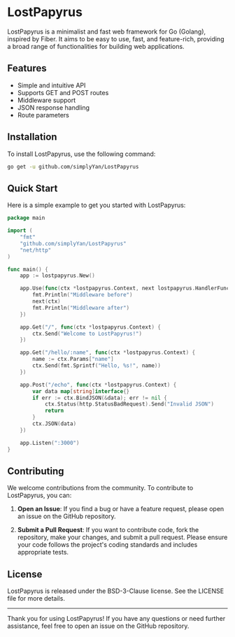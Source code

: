 # LostPapyrus

LostPapyrus is a minimalist and fast web framework for Go (Golang), inspired by Fiber. It aims to be easy to use, fast, and feature-rich, providing a broad range of functionalities for building web applications.

## Features

- Simple and intuitive API
- Supports GET and POST routes
- Middleware support
- JSON response handling
- Route parameters

## Installation

To install LostPapyrus, use the following command:

```bash
go get -u github.com/simplyYan/LostPapyrus
```

## Quick Start

Here is a simple example to get you started with LostPapyrus:

```go
package main

import (
    "fmt"
    "github.com/simplyYan/LostPapyrus"
    "net/http"
)

func main() {
    app := lostpapyrus.New()

    app.Use(func(ctx *lostpapyrus.Context, next lostpapyrus.HandlerFunc) {
        fmt.Println("Middleware before")
        next(ctx)
        fmt.Println("Middleware after")
    })

    app.Get("/", func(ctx *lostpapyrus.Context) {
        ctx.Send("Welcome to LostPapyrus!")
    })

    app.Get("/hello/:name", func(ctx *lostpapyrus.Context) {
        name := ctx.Params["name"]
        ctx.Send(fmt.Sprintf("Hello, %s!", name))
    })

    app.Post("/echo", func(ctx *lostpapyrus.Context) {
        var data map[string]interface{}
        if err := ctx.BindJSON(&data); err != nil {
            ctx.Status(http.StatusBadRequest).Send("Invalid JSON")
            return
        }
        ctx.JSON(data)
    })

    app.Listen(":3000")
}
```

## Contributing

We welcome contributions from the community. To contribute to LostPapyrus, you can:

1. **Open an Issue**: If you find a bug or have a feature request, please open an issue on the GitHub repository.

2. **Submit a Pull Request**: If you want to contribute code, fork the repository, make your changes, and submit a pull request. Please ensure your code follows the project's coding standards and includes appropriate tests.

## License

LostPapyrus is released under the BSD-3-Clause license. See the LICENSE file for more details.

---

Thank you for using LostPapyrus! If you have any questions or need further assistance, feel free to open an issue on the GitHub repository.
